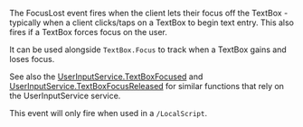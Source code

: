 The FocusLost event fires when the client lets their focus off the TextBox - typically when a client clicks/taps on a TextBox to begin text entry. This also fires if a TextBox forces focus on the user.

It can be used alongside `TextBox.Focus` to track when a TextBox gains and loses focus.

See also the [UserInputService.TextBoxFocused](https://developer.roblox.com/api-reference/event/UserInputService/TextBoxFocused) and [UserInputService.TextBoxFocusReleased](https://developer.roblox.com/api-reference/event/UserInputService/TextBoxFocusReleased) for similar functions that rely on the UserInputService service.

This event will only fire when used in a `/LocalScript`.